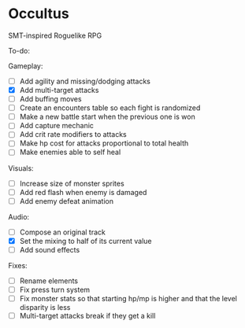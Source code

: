 # Occultus
SMT-inspired Roguelike RPG

To-do:

Gameplay:
- [ ] Add agility and missing/dodging attacks
- [x] Add multi-target attacks
- [ ] Add buffing moves
- [ ] Create an encounters table so each fight is randomized
- [ ] Make a new battle start when the previous one is won
- [ ] Add capture mechanic
- [ ] Add crit rate modifiers to attacks
- [ ] Make hp cost for attacks proportional to total health
- [ ] Make enemies able to self heal

Visuals:
- [ ] Increase size of monster sprites
- [ ] Add red flash when enemy is damaged
- [ ] Add enemy defeat animation

Audio:
- [ ] Compose an original track
- [x] Set the mixing to half of its current value
- [ ] Add sound effects

Fixes:
- [ ] Rename elements
- [ ] Fix press turn system
- [ ] Fix monster stats so that starting hp/mp is higher and that the level disparity is less
- [ ] Multi-target attacks break if they get a kill